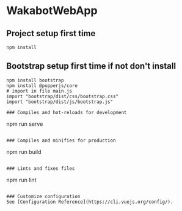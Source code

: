 # WakabotWebApp

## Project setup first time
```
npm install
```

## Bootstrap setup first time if not don't install
```
npm install bootstrap
npm install @popperjs/core
# import in file main.js
import "bootstrap/dist/css/bootstrap.css"
import "bootstrap/dist/js/bootstrap.js"

### Compiles and hot-reloads for development
```
npm run serve
```

### Compiles and minifies for production
```
npm run build
```

### Lints and fixes files
```
npm run lint
```

### Customize configuration
See [Configuration Reference](https://cli.vuejs.org/config/).
